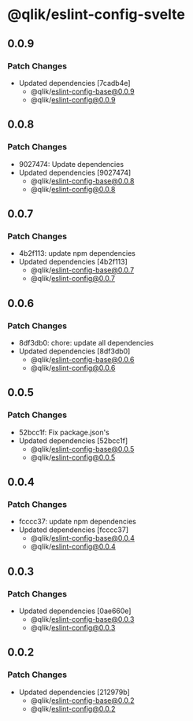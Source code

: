 # @qlik/eslint-config-svelte

## 0.0.9

### Patch Changes

- Updated dependencies [7cadb4e]
  - @qlik/eslint-config-base@0.0.9
  - @qlik/eslint-config@0.0.9

## 0.0.8

### Patch Changes

- 9027474: Update dependencies
- Updated dependencies [9027474]
  - @qlik/eslint-config-base@0.0.8
  - @qlik/eslint-config@0.0.8

## 0.0.7

### Patch Changes

- 4b2f113: update npm dependencies
- Updated dependencies [4b2f113]
  - @qlik/eslint-config-base@0.0.7
  - @qlik/eslint-config@0.0.7

## 0.0.6

### Patch Changes

- 8df3db0: chore: update all dependencies
- Updated dependencies [8df3db0]
  - @qlik/eslint-config-base@0.0.6
  - @qlik/eslint-config@0.0.6

## 0.0.5

### Patch Changes

- 52bcc1f: Fix package.json's
- Updated dependencies [52bcc1f]
  - @qlik/eslint-config-base@0.0.5
  - @qlik/eslint-config@0.0.5

## 0.0.4

### Patch Changes

- fcccc37: update npm dependencies
- Updated dependencies [fcccc37]
  - @qlik/eslint-config-base@0.0.4
  - @qlik/eslint-config@0.0.4

## 0.0.3

### Patch Changes

- Updated dependencies [0ae660e]
  - @qlik/eslint-config-base@0.0.3
  - @qlik/eslint-config@0.0.3

## 0.0.2

### Patch Changes

- Updated dependencies [212979b]
  - @qlik/eslint-config-base@0.0.2
  - @qlik/eslint-config@0.0.2
